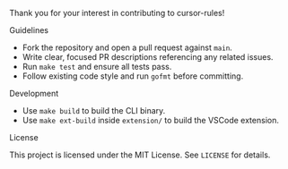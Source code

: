 Thank you for your interest in contributing to cursor-rules!

Guidelines

-   Fork the repository and open a pull request against `main`.
-   Write clear, focused PR descriptions referencing any related issues.
-   Run `make test` and ensure all tests pass.
-   Follow existing code style and run `gofmt` before committing.

Development

-   Use `make build` to build the CLI binary.
-   Use `make ext-build` inside `extension/` to build the VSCode extension.

License

This project is licensed under the MIT License. See `LICENSE` for details.
